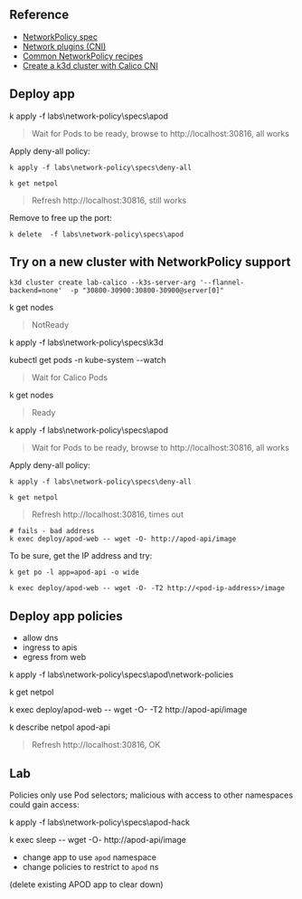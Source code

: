 ## Reference

- [NetworkPolicy spec](https://v1-18.docs.kubernetes.io/docs/reference/generated/kubernetes-api/v1.18/#networkpolicy-v1-networking-k8s-io)
- [Network plugins (CNI)](https://kubernetes.io/docs/concepts/extend-kubernetes/compute-storage-net/network-plugins/)
- [Common NetworkPolicy recipes](https://github.com/ahmetb/kubernetes-network-policy-recipes)
- [Create a k3d cluster with Calico CNI](https://k3d.io/usage/guides/calico/)


## Deploy app


k apply -f labs\network-policy\specs\apod

> Wait for Pods to be ready, browse to http://localhost:30816, all works

Apply deny-all policy:

```
k apply -f labs\network-policy\specs\deny-all

k get netpol
```

> Refresh http://localhost:30816, still works

Remove to free up the port:

```
k delete  -f labs\network-policy\specs\apod
```

## Try on a new cluster with NetworkPolicy support

```
k3d cluster create lab-calico --k3s-server-arg '--flannel-backend=none'  -p "30800-30900:30800-30900@server[0]"
```

k get nodes


> NotReady

k apply -f labs\network-policy\specs\k3d

kubectl get pods -n kube-system --watch

> Wait for Calico Pods

k get nodes

> Ready

k apply -f labs\network-policy\specs\apod

> Wait for Pods to be ready, browse to http://localhost:30816, all works

Apply deny-all policy:

```
k apply -f labs\network-policy\specs\deny-all

k get netpol
```

> Refresh http://localhost:30816, times out
 
```
# fails - bad address 
k exec deploy/apod-web -- wget -O- http://apod-api/image
```

To be sure, get the IP address and try:

```
k get po -l app=apod-api -o wide

k exec deploy/apod-web -- wget -O- -T2 http://<pod-ip-address>/image
```

## Deploy app policies

- allow dns
- ingress to apis
- egress from web

k apply -f labs\network-policy\specs\apod\network-policies

k get netpol

k exec deploy/apod-web -- wget -O- -T2 http://apod-api/image

k describe netpol apod-api

> Refresh http://localhost:30816, OK

## Lab

Policies only use Pod selectors; malicious with access to other namespaces could gain access:

k apply -f labs\network-policy\specs\apod-hack

k exec sleep -- wget -O- http://apod-api/image

- change app to use `apod` namespace
- change policies to restrict to `apod` ns

(delete existing APOD app to clear down)